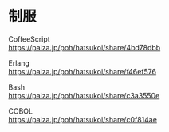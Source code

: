 制服
====

CoffeeScript  
https://paiza.jp/poh/hatsukoi/share/4bd78dbb  
  
  
Erlang  
https://paiza.jp/poh/hatsukoi/share/f46ef576  
  
  
Bash  
https://paiza.jp/poh/hatsukoi/share/c3a3550e  
  
  
COBOL  
https://paiza.jp/poh/hatsukoi/share/c0f814ae   
